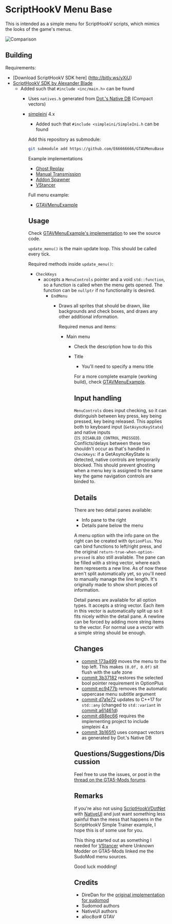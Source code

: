 # ScriptHookV Menu Base


This is intended as a simple menu for ScriptHookV scripts,
which mimics the looks of the game's menus.

![Comparison](MenuCompare.png)

## Building

Requirements:
* [Download ScriptHookV SDK here] (http://bitly.ws/yXiU)
* [ScriptHookV SDK by Alexander Blade](http://www.dev-c.com/gtav/scripthookv/)
  * Added such that `#include <inc/main.h>` can be found
    * Uses `natives.h` generated from [Dot.'s Native DB](https://nativedb.dotindustries.dev/natives/) (Compact vectors)
    * [simpleini](https://github.com/brofield/simpleini) 4.x
      * Added such that `#include <simpleini/SimpleIni.h` can be found
      
      Add this repository as submodule:  
      
      ```sh
      git submodule add https://github.com/E66666666/GTAVMenuBase
      ```
      
      Example implementations
      
      * [Ghost Replay](https://github.com/E66666666/GTAVGhostReplay)
      * [Manual Transmission](https://github.com/E66666666/GTAVManualTransmission)
      * [Addon Spawner](https://github.com/E66666666/GTAVAddonLoader)
      * [VStancer](https://github.com/E66666666/GTAVStancer)
      
      Full menu example:
      
      * [GTAVMenuExample](https://github.com/E66666666/GTAVMenuExample)
      
      ## Usage
      
      Check [GTAVMenuExample's implementation](https://github.com/E66666666/GTAVMenuExample/blob/master/GTAVMenuExample/script.cpp) to see the source code.
      
      `update_menu()` is the main update loop. This should be called every tick.
      
      Required methods inside `update_menu()`:
      
      * `CheckKeys`
        * accepts a `MenuControls` pointer and a void `std::function`, so a function is called
          when the menu gets opened. The function can be `nullptr` if no functionality is desired.
          * `EndMenu`
            * Draws all sprites that should be drawn, like backgrounds and check boxes, and draws any
              other additional information.
              
              Required menus and items:
              
              * Main menu
                * Check the description how to do this
                * Title
                  * You'll need to specify a menu title
                  
                  For a more complete example (working build), check [GTAVMenuExample](https://github.com/E66666666/GTAVMenuExample).
                  
                  ## Input handling
                  
                  `MenuControls` does input checking, so it can distinguish between key press, key being pressed, key being released. This applies both to keyboard input (`GetAsyncKeyState`) and native inputs (`IS_DISABLED_CONTROL_PRESSED`). Conflicts/delays between these two shouldn't occur as that's handled in `CheckKeys`: if a GetAsyncKeyState is detected, native controls are temporarily
                  blocked. This should prevent ghosting when a menu key is assigned to the same key the game
                  navigation controls are binded to.
                  
                  ## Details
                  
                  There are two detail panes available:
                  
                  * Info pane to the right
                  * Details pane below the menu
                  
                  A menu option with the info pane on the right can be created with `OptionPlus`. You can bind
                  functions to left/right press, and the original `return-true-when-option-pressed` is also
                  still available. The pane can be filled with a string vector, where each item represents a new
                  line. As of now these aren't split automatically yet, so you'll need to manually manage the
                  line length. It's originally made to show short pieces of information.
                  
                  Detail panes are available for all option types. It accepts a string vector. Each item in this
                  vector is automatically split up so it fits nicely within the detail pane. A newline can be
                  forced by adding more string items to the vector. For normal use a vector with a simple string
                  should be enough.
                  
                  ## Changes
                  
                  * [commit 173a499](https://github.com/E66666666/GTAVMenuBase/commit/173a499c7b77242aeafd58d610a6bfa209571588) moves the menu to the top left. This makes `(0.0f, 0.0f)` sit flush with the safe zone
                  * [commit 3b37182](https://github.com/E66666666/GTAVMenuBase/commit/3b37182181e73c28439838b6107eae53a2844e03) restores the selected bool pointer requirement in OptionPlus
                  * [commit ec9477b](https://github.com/E66666666/GTAVMenuBase/commit/ec9477b0b203efc2fcc83e7dcce33045d2198917) removes the automatic uppercase menu subtitle argument
                  * [commit d7a1e72](https://github.com/E66666666/GTAVMenuBase/commit/d7a1e72756919c2499a7f7446e40bd6083c2e928) updates to C++17  for `std::any` (changed to `std::variant` in [commit a61461d](https://github.com/E66666666/GTAVMenuBase/commit/a61461d0e0506469507b6d09b7a0faff253b9d26))
                  * [commit d88ec66](https://github.com/E66666666/GTAVMenuBase/commit/d88ec66b30c12b07b00afaa193c3470c49c6512f) requires the implementing project to include simpleini 4.x
                  * [commit 3b165f0](https://github.com/E66666666/GTAVMenuBase/commit/3b165f004265b1ee79a06cb9fdacacb7806f14a4) uses compact vectors as generated by Dot.'s Native DB
                  
                  ## Questions/Suggestions/Discussion
                  
                  Feel free to use the issues, or post in the [thread on the GTA5-Mods forums](https://forums.gta5-mods.com/topic/12090/tool-wip-c-shv-lightweight-menu-library).
                  
                  ## Remarks
                  
                  If you're also not using [ScriptHookVDotNet](https://github.com/crosire/scripthookvdotnet) with [NativeUI](https://github.com/Guad/NativeUI) and just want something less painful than the mess that happens in the ScriptHookV Simple Trainer example, I hope this is of some use for you.
                  
                  This thing started out as something I needed for [VStancer](https://github.com/E66666666/GTAVStancer)
                  where Unknown Modder on GTA5-Mods linked me the SudoMod menu sources.
                  
                  Good luck modding!
                  
                  ## Credits
                  
                  * DireDan for the [original implementation for sudomod](https://www.unknowncheats.me/forum/grand-theft-auto-v/200692-originbase-sudomod-1-37-a.html)
                  * Sudomod authors
                  * NativeUI authors
                  * alloc8or# GTAV
